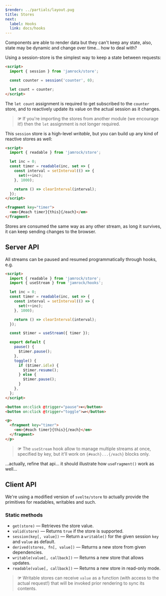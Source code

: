 ```yaml
---
$render: ../partials/layout.pug
title: Stores
next:
  label: Hooks
  link: docs/hooks
---
```


Components are able to render data but they can't keep any state, also, state may be dynamic and change over time... how to deal with?

Using a session-store is the simplest way to keep a state between requests:

```html
<script>
  import { session } from 'jamrock/store';

  const counter = session('counter', 0);

  let count = counter;
</script>
```

The `let count` assignment is required to get subscribed to the `counter` store, and to reactively update its value on the actual session as it changes.

> <b>☞</b> If you're importing the stores from another module (we encourage it!) then the `let` assignment is not longer required.

This `session` store is a high-level _writable_, but you can build up any kind of reactive stores as well:

```html
<script>
  import { readable } from 'jamrock/store';

  let inc = 0;
  const timer = readable(inc, set => {
    const interval = setInterval(() => {
      set(++inc);
    }, 1000);

    return () => clearInterval(interval);
  });
</script>

<fragment key="timer">
  <em>{#each timer}{this}{/each}</em>
</fragment>
```

Stores are consumed the same way as any other stream, as long it survives, it can keep sending changes to the browser.

## Server API

All streams can be paused and resumed programmatically through hooks, e.g.

```html
<script>
  import { readable } from 'jamrock/store';
  import { useStream } from 'jamrock/hooks';

  let inc = 0;
  const timer = readable(inc, set => {
    const interval = setInterval(() => {
      set(++inc);
    }, 1000);

    return () => clearInterval(interval);
  });

  const $timer = useStream({ timer });

  export default {
    pause() {
      $timer.pause();
    },
    toggle() {
      if ($timer.idle) {
        $timer.resume();
      } else {
        $timer.pause();
      }
    },
  };
</script>

<button on:click @trigger="pause">⏸︎</button>
<button on:click @trigger="toggle">⏯︎</button>

<p>
  <fragment key="timer">
    <em>{#each timer}{this}{/each}</em>
  </fragment>
</p>
```

> <b>☞</b> The `useStream` hook allow to manage multiple streams at once, specified by key,
but it'll work on `{#each}...{/each}` blocks only.

...actually, refine that api... it should illustrate how `useFragment()` work as well...

## Client API

We're using a modified version of `svelte/store` to actually provide the primitives for readables, writables and such.

### Static methods

- `get(store)` &mdash; Retrieves the store value.
- `valid(store)` &mdash; Returns `true` if the store is supported.
- `session(key[, value])` &mdash; Return a `writable()` for the given session `key` and `value` as default.
- `derived(stores, fn[, value])` &mdash; Returns a new store from given dependencies.
- `writable(value[, callback])` &mdash; Returns a new store that allows updates.
- `readable(value[, callback])` &mdash; Returns a new store in read-only mode.

> <b>☞</b> Writable stores can receive `value` as a function (with access to the actual request!) that will be invoked prior rendering to sync its contents.
